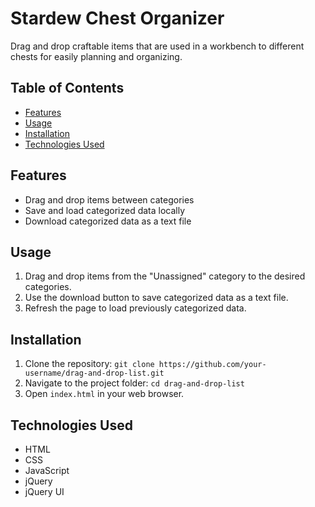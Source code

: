 # Stardew Chest Organizer

Drag and drop craftable items that are used in a workbench to different chests for easily planning and organizing.

## Table of Contents

- [Features](#features)
- [Usage](#usage)
- [Installation](#installation)
- [Technologies Used](#technologies-used)

## Features

- Drag and drop items between categories
- Save and load categorized data locally
- Download categorized data as a text file

## Usage

1. Drag and drop items from the "Unassigned" category to the desired categories.
2. Use the download button to save categorized data as a text file.
3. Refresh the page to load previously categorized data.

## Installation

1. Clone the repository: `git clone https://github.com/your-username/drag-and-drop-list.git`
2. Navigate to the project folder: `cd drag-and-drop-list`
3. Open `index.html` in your web browser.

## Technologies Used

- HTML
- CSS
- JavaScript
- jQuery
- jQuery UI
